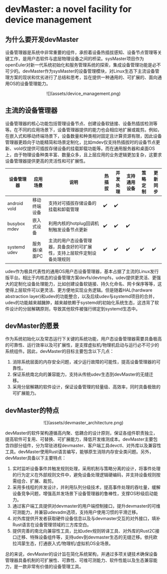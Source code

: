 # devMaster: a novel facility for device management

## 为什么要开发devMaster

设备管理器是系统中非常重要的组件，承担着设备热插拔感知、设备节点管理等关键工作，是用户态软件与底层物理设备之间的桥梁。sysMaster项目作为openEuler对新一代系统初始化和服务管理系统的探索，集成设备管理功能是必不可少的。devMaster作为sysMaster的设备管理模块，对Linux生态下主流设备管理方案的现状和优劣进行了总结和思考，旨在提供一种通用的、可扩展的、面向通用OS的设备管理能力。

<center>![](assets/device_management.png)</center>

## 主流的设备管理器

设备管理器的核心功能包括管理设备节点、创建设备软链接、设备热插拔检测等等。在不同的应用场景下，设备管理器提供的能力也会相应地扩展或裁剪。例如，在嵌入式和移动终端场景下，设备数量和种类相对固定且计算资源有限，因此设备管理器更趋向于功能精简和场景定制化，比如mdev仅支持热插拔时的设备节点更新、vold仅提供可插拔存储设备的挂载卸载功能等。而在通用服务器和桌面OS上，由于物理设备种类丰富、数量众多，且上层应用的业务逻辑更加复杂，这要求设备管理器提供更高的灵活性和可扩展性。

| 设备管理器   | 应用场景      | 说明                                                                     | 热插拔 | 并发处理 | 支持通用设备 | 策略定制 | 更新同步 |
| ------------ | ------------- | ------------------------------------------------------------------------ | ------ | -------- | ------------ | -------- | -------- |
| android vold | 移动终端设备  | 支持对可插拔存储设备的挂载和卸载管理                                     | ✔️      | ✔️        |              |          |          |
| busybox mdev | 嵌入式设备    | 利用内核的hotplug回调机制触发设备节点更新                                | ✔️      | ✔️        | ✔️            |          |          |
| systemd udev | 服务器/桌面PC | 主流的用户态设备管理器，具备良好的可扩展性，支持上层软件定制设备处理规则 | ✔️      | ✔️        | ✔️            | ✔️        | ✔️        |

udev作为极具代表性的通用OS用户态设备管理器，基本占据了主流的Linux发行版平台。相比于内核态的设备管理方案devfs/devtmpfs，udev提供更灵活、更强大的定制化设备处理能力，比如创建设备软链接、持久化命名、网卡保序等等，这使得上层软件可以更灵活、更方便地实现业务逻辑。但是随着HAL(hardware abstraction layer)和udev的功能整合，以及后续udev与systemd项目的合并，udev的功能越来越臃肿，越来越依赖于systemd的初始化系统生态，这违背了软件设计的分层解耦原则，导致其他软件被强行绑定到systemd生态中。

## devMaster的愿景

作为系统初始化以及常态运行下关键的系统功能，用户态设备管理器需要具备极高的可靠性、运行效率以及可扩展性，是支撑虚拟机/物理机启动与运行必不可少的系统组件。因此，devMaster的目标主要包含以下几点：

1. 消除系统层面的内存安全问题，减少运行故障的可能性，提高设备管理器的可靠性。
2. 保证系统南北向的兼容能力，支持从传统udev生态到devMaster的无缝迁移。
3. 采用分层解耦的软件设计，保证设备管理的轻量级、高效率，同时具备极致的可扩展能力。

## devMaster的特点

<center>![](assets/devmaster_architecture.png)</center>

devMaster的软件架构遵循高内聚、低耦合的设计原则，保证各组件职责独立，提高软件可复用、可替换、可扩展能力，降低开发维测成本。devMaster主要包含四部分组件，分为常驻进程devmaster、客户端工具devctl、对外库以及兼容性工具。devMaster使用Rust语言编写，能够原生消除内存安全类问题。另外，devMaster具备以下主要特点：

1. 实时监听设备事件并触发规则处理，采用机制与策略分离的设计，将事件处理的行为定义在外部规则文件中，避免设备处理逻辑硬编码，并支持设备规则按需组合、扩展、裁剪。
2. 采用多线程的并发设计，并利用队列分级技术，提高事件处理的吞吐量，缓解设备竞争问题，增强高并发场景下设备管理器的鲁棒性，支撑OS秒级启动能力。
3. 通过客户端工具提供对devmaster的用户端控制接口，提升devmaster的可维可测能力，并兼容udevadm选项，支持用户使用习惯的平滑迁移。
4. 对外库提供开发者获取硬件设备信息以及与devmaster交互的对外接口，填补Rust语言在设备管理领域的三方库空白。
5. 提供完善的南北向兼容性工具，比如udev规则转译工具、对外库的Rust2C接口迁移、特殊设备组件等，支持udev到devmaster生态的无缝迁移。依托欧拉鸿蒙生态，打通嵌入式/物理机/虚拟机OS全场景。

总的来说，devMaster的设计旨在简化系统架构，并通过多项关键技术确保设备管理器具备机制的可扩展性、可靠性、可维可测能力、软件性能以及生态兼容能力，是一款非常有价值的设备管理工具。
